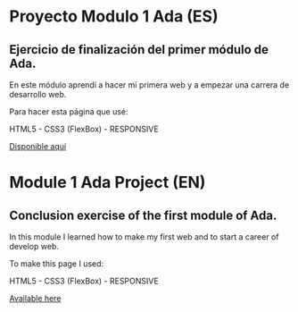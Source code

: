 # Proyecto Modulo 1 Ada (ES)

## Ejercicio de finalización del primer módulo de Ada.

En este módulo aprendí a hacer mi primera web y a empezar una carrera de desarrollo web. 

Para hacer esta página que usé:

HTML5 - CSS3 (FlexBox) - RESPONSIVE

<a href="https://proyecto-ada-natha-viccari.netlify.app/
">Disponible aquí</a>

# Module 1 Ada Project (EN)

## Conclusion exercise of the first module of Ada.

In this module I learned how to make my first web and to start a career of develop web. 

To make this page I used:

HTML5 - CSS3 (FlexBox) - RESPONSIVE

<a href="https://proyecto-ada-natha-viccari.netlify.app/
">Available here</a>
